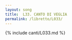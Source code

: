 ```yaml
---
layout: song
title:  L33. CANTO DI VEGLIA
permalink: /libretto/L033/
---
```

{% include canti/L033.md %}   
